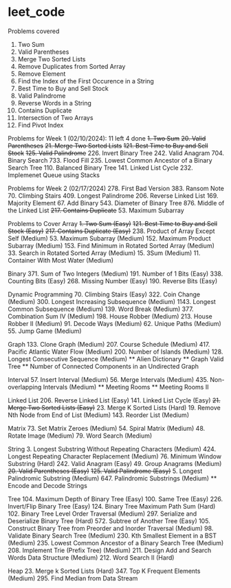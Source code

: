 # leet_code

Problems covered

1. Two Sum
20. Valid Parentheses
21. Merge Two Sorted Lists
26. Remove Duplicates from Sorted Array
27. Remove Element
28. Find the Index of the First Occurence in a String
121. Best Time to Buy and Sell Stock
125. Valid Palindrome
151. Reverse Words in a String
217. Contains Duplicate
349. Intersection of Two Arrays
724. Find Pivot Index

Problems for Week 1 (02/10/2024): 11 left 4 done
<strike>1. Two Sum</strike>
<strike>20. Valid Parentheses</strike>
<strike>21. Merge Two Sorted Lists</strike> 
<strike>121. Best Time to Buy and Sell Stock</strike>
<strike>125. Valid Palindrome</strike>
226. Invert Binary Tree
242. Valid Anagram
704. Binary Search
733. Flood Fill
235. Lowest Common Ancestor of a Binary Search Tree
110. Balanced Binary Tree
141. Linked List Cycle
232. Implemenet Queue using Stacks


Problems for Week 2 (02/17/2024)
278. First Bad Version
383. Ransom Note
70. Climbing Stairs
409. Longest Palindrome
206. Reverse Linked List
169. Majority Element
67. Add Binary
543. Diameter of Binary Tree
876. Middle of the Linked List
<strike>217. Contains Duplicate</strike>
53. Maximum Subarray



Problems to Cover
Array
<strike>1. Two Sum (Easy)</strike>
<strike>121. Best Time to Buy and Sell Stock (Easy)</strike>
<strike>217. Contains Duplicate (Easy)</strike>
238. Product of Array Except Self (Medium)
53. Maximum Subarray (Medium)
152. Maximum Product Subarray (Medium)
153. Find Minimum in Rotated Sorted Array (Medium)
33. Search in Rotated Sorted Array (Medium)
15. 3Sum (Medium)
11. Container With Most Water (Medium)

Binary
371. Sum of Two Integers (Medium)
191. Number of 1 Bits (Easy)
338. Counting Bits (Easy)
268. Missing Number (Easy)
190. Reverse Bits (Easy)

Dynamic Programming
70. Climbing Stairs (Easy)
322. Coin Change (Medium)
300. Longest Increasing Subsequence (Medium)
1143. Longest Common Subsequence (Medium)
139. Word Break (Medium)
377. Combination Sum IV (Medium)
198. House Robber (Medium)
213. House Robber II (Medium)
91. Decode Ways (Medium)
62. Unique Paths (Medium)
55. Jump Game (Medium)

Graph
133. Clone Graph (Medium)
207. Course Schedule (Medium)
417. Pacific Atlantic Water Flow (Medium)
200. Number of Islands (Medium)
128. Longest Consecutive Sequence (Medium)
** Alien Dictionary 
** Graph Valid Tree
** Number of Connected Components in an Undirected Graph

Interval
57. Insert Interval (Medium)
56. Merge Intervals (Medium)
435. Non-overlapping Intervals (Medium)
** Meeting Rooms
** Meeting Rooms II

Linked List
206. Reverse Linked List (Easy)
141. Linked List Cycle (Easy)
<strike>21. Merge Two Sorted Lists (Easy)</strike>
23. Merge K Sorted Lists (Hard)
19. Remove Nth Node from End of List (Medium)
143. Reorder List (Medium)

Matrix
73. Set Matrix Zeroes (Medium)
54. Spiral Matrix (Medium)
48. Rotate Image (Medium)
79. Word Search (Medium)

String
3. Longest Substring Without Repeating Characters (Medium)
424. Longest Repeating Character Replacement (Medium)
76. Minimum Window Substring (Hard)
242. Valid Anagram (Easy)
49. Group Anagrams (Medium)
<strike>20. Valid Parentheses (Easy)</strike>
<strike>125. Valid Palindrome (Easy)</strike>
5. Longest Palindromic Substring (Medium)
647. Palindromic Substrings (Medium)
** Encode and Decode Strings 

Tree
104. Maximum Depth of Binary Tree (Easy)
100. Same Tree (Easy)
226. Invert/Flip Binary Tree (Easy)
124. Binary Tree Maximum Path Sum (Hard)
102. Binary Tree Level Order Traversal (Medium)
297. Serialize and Deserialize Binary Tree (Hard)
572. Subtree of Another Tree (Easy)
105. Construct Binary Tree from Preorder and Inorder Traversal (Medium)
98. Validate Binary Search Tree (Medium)
230. Kth Smallest Element in a BST (Medium)
235. Lowest Common Ancestor of a Binary Search Tree (Medium)
208. Implement Trie (Prefix Tree) (Medium)
211. Design Add and Search Words Data Structure (Medium)
212. Word Search II (Hard)

Heap
23. Merge k Sorted Lists (Hard)
347. Top K Frequent Elements (Medium)
295. Find Median from Data Stream

